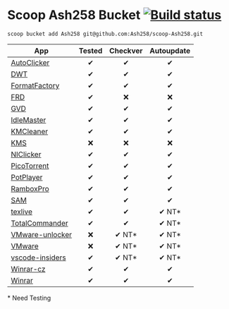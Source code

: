 # Scoop Ash258 Bucket [![Build status](https://ci.appveyor.com/api/projects/status/rfexd4x83q5thr55?svg=true)](https://ci.appveyor.com/project/Ash258/scoop-ash258)

`scoop bucket add Ash258 git@github.com:Ash258/scoop-Ash258.git`

| App                                       | Tested | Checkver | Autoupdate |
| ----------------------------------------- | :----: | :------: | :--------: |
| [AutoClicker](./AutoClicker.json)         | ✔      | ✔        | ✔          |
| [DWT](./DWT.json)                         | ✔      | ✔        | ✔          |
| [FormatFactory](./FormatFactory.json)     | ✔      | ✔        | ✔          |
| [FRD](./FRD.json)                         | ✔      | ❌        | ❌          |
| [GVD](./GVD.json)                         | ✔      | ✔        | ✔          |
| [IdleMaster](./IdleMaster.json)           | ✔      | ✔        | ✔          |
| [KMCleaner](./KMCleaner.json)             | ✔      | ✔        | ✔          |
| [KMS](./KMS.json)                         | ❌      | ❌        | ❌          |
| [NIClicker](./NIClicker.json)             | ✔      | ✔        | ✔          |
| [PicoTorrent](./PicoTorrent.json)         | ✔      | ✔        | ✔          |
| [PotPlayer](./PotPlayer.json)             | ✔      | ✔        | ✔          |
| [RamboxPro](./RamboxPro.json)             | ✔      | ✔        | ✔          |
| [SAM](./SAM.json)                         | ✔      | ✔        | ✔          |
| [texlive](./texlive.json)                 | ✔      | ✔        | ✔ NT*      |
| [TotalCommander](./TotalCommander.json)   | ✔      | ✔        | ✔ NT*      |
| [VMware-unlocker](./VMware-unlocker.json) | ❌      | ✔ NT*    | ✔ NT*      |
| [VMware](./VMware.json)                   | ❌      | ✔ NT*    | ✔ NT*      |
| [vscode-insiders](./vscode-insiders.json) | ✔      | ✔ NT*    | ✔  NT*     |
| [Winrar-cz](./Winrar-cz.json)             | ✔      | ✔        | ✔          |
| [Winrar](./Winrar.json)                   | ✔      | ✔        | ✔          |

\* Need Testing
